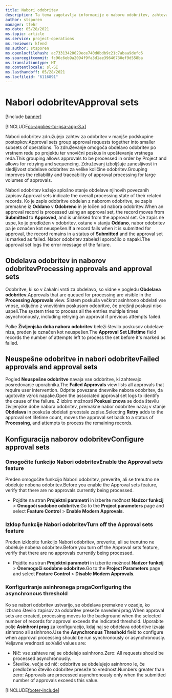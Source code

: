 ```yaml
---
title: Nabori odobritev
description: Ta tema zagotavlja informacije o naboru odobritev, zahtevah in podmnožicah teh postopkov.
author: stsporen
manager: tfehr
ms.date: 05/28/2021
ms.topic: article
ms.service: project-operations
ms.reviewer: kfend
ms.author: stsporen
ms.openlocfilehash: ac73313420029ece740d0bdb9c21c7abaa9defc6
ms.sourcegitcommit: fc96c6eb9a2094f9fa3d1ae39646730ef9d558ba
ms.translationtype: HT
ms.contentlocale: sl-SI
ms.lasthandoff: 05/28/2021
ms.locfileid: "6116891"
---
```

# <a name="approval-sets"></a><span data-ttu-id="8ed1d-103">Nabori odobritev</span><span class="sxs-lookup"><span data-stu-id="8ed1d-103">Approval sets</span></span>

[!include [banner](../includes/psa-now-project-operations.md)]

[!INCLUDE[cc-applies-to-psa-app-3.x](../includes/cc-applies-to-psa-app-3x.md)]

<span data-ttu-id="8ed1d-104">Nabori odobritev združujejo zahtev za odobritev v manjše podskupine postopkov.</span><span class="sxs-lookup"><span data-stu-id="8ed1d-104">Approval sets group approval requests together into smaller subsets of operations.</span></span> <span data-ttu-id="8ed1d-105">To združevanje omogoča obdelavo odobritev po vrstnem redu po projektu ter vnovični poskus in upoštevanje vrstnega reda.</span><span class="sxs-lookup"><span data-stu-id="8ed1d-105">This grouping allows approvals to be processed in order by Project and allows for retrying and sequencing.</span></span> <span data-ttu-id="8ed1d-106">Združevanj izboljšuje zanesljivost in sledljivost obdelave odobritev za velike količine odobritev.</span><span class="sxs-lookup"><span data-stu-id="8ed1d-106">Grouping improves the reliability and traceability of approval processing for large volumes of approvals.</span></span>

<span data-ttu-id="8ed1d-107">Nabori odobritev kažejo splošno stanje obdelave njihovih povezanih zapisov.</span><span class="sxs-lookup"><span data-stu-id="8ed1d-107">Approval sets indicate the overall processing state of their related records.</span></span> <span data-ttu-id="8ed1d-108">Ko je zapis odobritve obdelan z naborom odobritve, se zapis premakne iz **Oddano** v **Odobreno** in je ločen od nabora odobritev.</span><span class="sxs-lookup"><span data-stu-id="8ed1d-108">When an approval record is processed using an approval set, the record moves from **Submitted** to **Approved**, and is unlinked from the approval set.</span></span> <span data-ttu-id="8ed1d-109">Če zapis ne uspe, ko je predložen v odobritev, ostane v stanju **Oddano**, nabor odobritev pa je označen kot neuspešen.</span><span class="sxs-lookup"><span data-stu-id="8ed1d-109">If a record fails when it is submitted for approval, the record remains in a status of **Submitted** and the approval set is marked as failed.</span></span> <span data-ttu-id="8ed1d-110">Nabor odobritev zabeleži sporočilo o napaki.</span><span class="sxs-lookup"><span data-stu-id="8ed1d-110">The approval set logs the error message of the failure.</span></span>

## <a name="processing-approvals-and-approval-sets"></a><span data-ttu-id="8ed1d-111">Obdelava odobritev in naborov odobritev</span><span class="sxs-lookup"><span data-stu-id="8ed1d-111">Processing approvals and approval sets</span></span>
<span data-ttu-id="8ed1d-112">Odobritve, ki so v čakalni vrsti za obdelavo, so vidne v pogledu **Obdelava odobritev**.</span><span class="sxs-lookup"><span data-stu-id="8ed1d-112">Approvals that are queued for processing are visible in the **Processing Approvals** view.</span></span> <span data-ttu-id="8ed1d-113">Sistem poskuša večkrat asinhrono obdelati vse vnose, vključno z vnovičnim poskusom odobritve, če prejšnji poskusi niso uspeli.</span><span class="sxs-lookup"><span data-stu-id="8ed1d-113">The system tries to process all the entries multiple times asynchronously, including retrying an approval if previous attempts failed.</span></span>

<span data-ttu-id="8ed1d-114">Polke **Življenjska doba nabora odobritev** beleži število poskusov obdelave niza, preden je označen kot neuspešen.</span><span class="sxs-lookup"><span data-stu-id="8ed1d-114">The **Approval Set Lifetime** field records the number of attempts left to process the set before it's marked as failed.</span></span>

## <a name="failed-approvals-and-approval-sets"></a><span data-ttu-id="8ed1d-115">Neuspešne odobritve in nabori odobritev</span><span class="sxs-lookup"><span data-stu-id="8ed1d-115">Failed approvals and approval sets</span></span>
<span data-ttu-id="8ed1d-116">Pogled **Neuspešne odobritve** navaja vse odobritve, ki zahtevajo posredovanje uporabnika.</span><span class="sxs-lookup"><span data-stu-id="8ed1d-116">The **Failed Approvals** view lists all approvals that require user intervention.</span></span> <span data-ttu-id="8ed1d-117">Odprite povezane dnevnike nabora odobritev, da ugotovite vzrok napake.</span><span class="sxs-lookup"><span data-stu-id="8ed1d-117">Open the associated approval set logs to identify the cause of the failure.</span></span>
<span data-ttu-id="8ed1d-118">Z izbiro možnosti **Poskusi znova** se doda številu življenjske dobe nabora odobritev, premakne nabor odobritev nazaj v stanje **Obdelava** in poskuša obdelati preostale zapise.</span><span class="sxs-lookup"><span data-stu-id="8ed1d-118">Selecting **Retry** adds to the approval set lifetime count, moves the approval set back to a status of **Processing**, and attempts to process the remaining records.</span></span>

## <a name="configure-approval-sets"></a><span data-ttu-id="8ed1d-119">Konfiguracija naborov odobritev</span><span class="sxs-lookup"><span data-stu-id="8ed1d-119">Configure approval sets</span></span>

###  <a name="enable-the-approval-sets-feature"></a><span data-ttu-id="8ed1d-120">Omogočite funkcijo Nabori odobritev</span><span class="sxs-lookup"><span data-stu-id="8ed1d-120">Enable the Approval sets feature</span></span>
<span data-ttu-id="8ed1d-121">Preden omogočite funkcijo Nabori odobritev, preverite, ali se trenutno ne obdeluje nobena odobritev.</span><span class="sxs-lookup"><span data-stu-id="8ed1d-121">Before you enable the Approval sets feature, verify that there are no approvals currently being processed.</span></span>

- <span data-ttu-id="8ed1d-122">Pojdite na stran **Projektni parametri** in izberite možnost **Nadzor funkcij** > **Omogoči sodobne odobritve**.</span><span class="sxs-lookup"><span data-stu-id="8ed1d-122">Go to the **Project parameters** page and select **Feature Control** > **Enable Modern Approvals**.</span></span>

### <a name="turn-off-the-approval-sets-feature"></a><span data-ttu-id="8ed1d-123">Izklop funkcije Nabori odobritev</span><span class="sxs-lookup"><span data-stu-id="8ed1d-123">Turn off the Approval sets feature</span></span>
<span data-ttu-id="8ed1d-124">Preden izklopite funkcijo Nabori odobritev, preverite, ali se trenutno ne obdeluje nobena odobritev.</span><span class="sxs-lookup"><span data-stu-id="8ed1d-124">Before you turn off the Approval sets feature, verify that there are no approvals currently being processed.</span></span>

- <span data-ttu-id="8ed1d-125">Pojdite na stran **Projektni parametri** in izberite možnost **Nadzor funkcij** > **Onemogoči sodobne odobritve**.</span><span class="sxs-lookup"><span data-stu-id="8ed1d-125">Go to the **Project Parameters** page and select **Feature Control** > **Disable Modern Approvals**.</span></span>

### <a name="configuring-the-asynchronous-threshold"></a><span data-ttu-id="8ed1d-126">Konfiguriranje asinhronega praga</span><span class="sxs-lookup"><span data-stu-id="8ed1d-126">Configuring the asynchronous threshold</span></span> 
<span data-ttu-id="8ed1d-127">Ko se nabori odobritev ustvarijo, se obdelava premakne v ozadje, ko izbrano število zapisov za odobritev preseže navedeni prag.</span><span class="sxs-lookup"><span data-stu-id="8ed1d-127">When approval sets are created, processing moves to the background when the selected number of records for approval exceeds the indicated threshold.</span></span> <span data-ttu-id="8ed1d-128">Uporabite polje **Asinhroni prag** za konfiguracijo, kdaj naj se obdelava odobritve izvaja sinhrono ali asinhrono.</span><span class="sxs-lookup"><span data-stu-id="8ed1d-128">Use the **Asynchronous Threshold** field to configure when approval processing should be run synchronously or asynchronously.</span></span>
<span data-ttu-id="8ed1d-129">Veljavne vrednosti so:</span><span class="sxs-lookup"><span data-stu-id="8ed1d-129">Valid values are:</span></span>

  - <span data-ttu-id="8ed1d-130">Nič: vse zahteve naj se obdelajo asinhrono.</span><span class="sxs-lookup"><span data-stu-id="8ed1d-130">Zero: All requests should be processed asynchronously.</span></span> 
  - <span data-ttu-id="8ed1d-131">Številke, večje od nič: odobritve se obdelujejo asinhrono le, če predloženo število odobritev preseže to vrednost.</span><span class="sxs-lookup"><span data-stu-id="8ed1d-131">Numbers greater than zero: Approvals are processed asynchronously only when the submitted number of approvals exceeds this value.</span></span>

[!INCLUDE[footer-include](../includes/footer-banner.md)]
